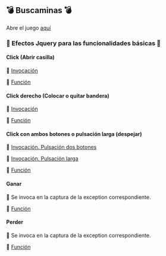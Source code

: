 
:bomb: Buscaminas :bomb:
----
Abre el juego [aquí](https://iesgrancapitan-dwec.github.io/Buscaminas-JesusMejiasLeiva)



 ### :dizzy: Efectos Jquery para las funcionalidades básicas :dizzy:

#### Click (Abrir casilla)

:rocket: [Invocación](https://github.com/iesgrancapitan-dwec/Buscaminas-JesusMejiasLeiva/blob/master/js/gui.js#L96)


:memo: [Función](https://github.com/iesgrancapitan-dwec/Buscaminas-JesusMejiasLeiva/blob/master/js/gui.js#L282)



#### Click derecho (Colocar o quitar bandera)

:rocket: [Invocación](https://github.com/iesgrancapitan-dwec/Buscaminas-JesusMejiasLeiva/blob/master/js/gui.js#L108)


:memo: [Función](https://github.com/iesgrancapitan-dwec/Buscaminas-JesusMejiasLeiva/blob/master/js/gui.js#L316)

#### Click con ambos botones o pulsación larga (despejar)

:rocket: [Invocación. Pulsación dos botones](https://github.com/iesgrancapitan-dwec/Buscaminas-JesusMejiasLeiva/blob/master/js/gui.js#L111)

:rocket: [Invocación. Pulsación larga](https://github.com/iesgrancapitan-dwec/Buscaminas-JesusMejiasLeiva/blob/master/js/gui.js#L127)

:memo: [Función](https://github.com/iesgrancapitan-dwec/Buscaminas-JesusMejiasLeiva/blob/master/js/gui.js#L187)


#### Ganar

:rocket: Se invoca en la captura de la exception correspondiente.

:memo: [Función](https://github.com/iesgrancapitan-dwec/Buscaminas-JesusMejiasLeiva/blob/master/js/gui.js#L355)


#### Perder

:rocket: Se invoca en la captura de la exception correspondiente.

:memo: [Función ](https://github.com/iesgrancapitan-dwec/Buscaminas-JesusMejiasLeiva/blob/master/js/gui.js#L355)
